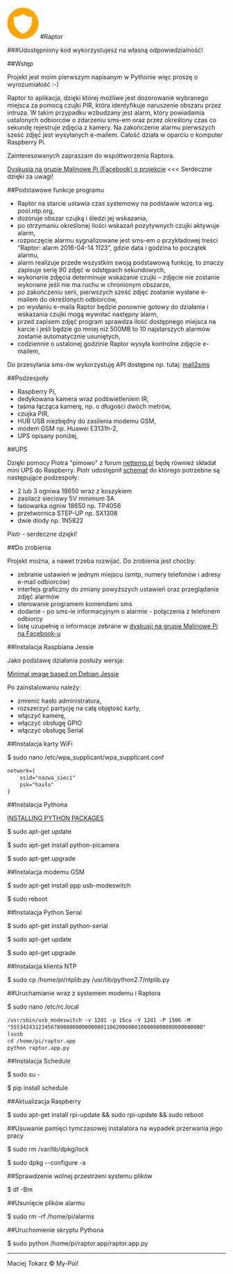 ﻿![Raptor](/Docs/icon.png)
#Raptor

###Udostępniony kod wykorzystujesz na własną odpowiedzialność!

##Wstęp

Projekt jest moim pierwszym napisanym w Pythonie więc proszę o wyrozumiałość :-)

Raptor to aplikacja, dzięki której możliwe jest dozorowanie wybranego miejsca za pomocą czujki PIR, która identyfikuje naruszenie obszaru przez intruza. 
W takim przypadku wzbudzany jest alarm, który powiadamia ustalonych odbiorców o zdarzeniu sms-em oraz przez określony czas co sekundę rejestruje zdjęcia z kamery. 
Na zakończenie alarmu pierwszych sześć zdjęć jest wysyłanych e-mailem. Całość działa w oparciu o komputer Raspberry Pi.

Zainteresowanych zapraszam do współtworzenia Raptora.

[Dyskusja na grupie Malinowe Pi (Facebook) o projekcie](https://www.facebook.com/groups/malinowepi/permalink/433256330178355/) <<< Serdeczne dzięki za uwagi!

##Podstawowe funkcje programu

- Raptor na starcie ustawia czas systemowy na podstawie wzorca wg. pool.ntp.org,
- dozoruje obszar czujką i śledzi jej wskazania,
- po otrzymaniu określonej ilości wskazań pozytywnych czujki aktywuje alarm,
- rozpoczęcie alarmu sygnalizowane jest sms-em o przykładowej treści “Raptor: alarm 2016-04-14 1123”, gdzie data i godzina to początek alarmu,
- alarm realizuje przede wszystkim swoją podstawową funkcję, to znaczy zapisuje serię 90 zdjęć w odstępach sekundowych,
- wykonanie zdjęcia determinuje wskazanie czujki – zdjęcie nie zostanie wykonane jeśli nie ma ruchu w chronionym obszarze,
- po zakończeniu serii, pierwszych sześć zdjęć zostanie wysłane e-mailem do określonych odbiorców,
- po wysłaniu e-maila Raptor będzie ponownie gotowy do działania i wskazania czujki mogą wywołać następny alarm,
- przed zapisem zdjęć program sprawdza ilość dostępnego miejsca na karcie i jeśli będzie go mniej niż 500MB to 10 najstarszych alarmów zostanie automatycznie usuniętych,
- codziennie o ustalonej godzinie Raptor wysyła kontrolne zdjęcie e-mailem,

Do przesyłania sms-ów wykorzystuję API dostępne np. tutaj: [mail2sms](https://www.smsapi.pl/mail2sms)

##Podzespoły

- Raspberry Pi,
- dedykowana kamera wraz podświetleniem IR,
- taśma łącząca kamerę, np. o długości dwóch metrów,
- czujka PIR,
- HUB USB niezbędny do zasilenia modemu GSM,
- modem GSM np. Huawei E3131h-2,
- UPS opisany poniżej,

##UPS

Dzięki pomocy Piotra "pimowo" z forum [nettemp.pl](http://nettemp.pl/forum/viewtopic.php?f=8&t=653&hilit=ups) będę również składał mini UPS do Raspberry. Piotr udostępnił [schemat](/Docs/UPS_mini.png) do którego potrzebne są następujące podzespoły:

- 2 lub 3 ogniwa 18650 wraz z koszykiem
- zasilacz sieciowy 5V minimum 3A 
- ładowarka ogniw 18650 np. TP4056
- przetwornica STEP-UP np. SX1308 
- dwie diody np. 1N5822

Piotr - serdeczne dzięki!

##Do zrobienia

Projekt można, a nawet trzeba rozwijać. Do zrobienia jest choćby:

- zebranie ustawień w jednym miejscu (smtp, numery telefonów i adresy e-mail odbiorców)
- interfejs graficzny do zmiany powyższych ustawień oraz przeglądania zdjęć alarmów
- sterowanie programem komendami sms
- dodanie - po sms-ie informacyjnym o alarmie - połączenia z telefonem odbiorcy
- listę uzupełnię o informacje zebrane w [dyskusji na grupie Malinowe Pi na Facebook-u](https://www.facebook.com/groups/malinowepi/permalink/433256330178355/)

##Instalacja Raspbiana Jessie

Jako podstawę działania posłuży wersja:

[Minimal image based on Debian Jessie](https://www.raspberrypi.org/downloads/raspbian/)

Po zainstalowaniu należy:

- zmienić hasło administratora,
- rozszerzyć partycję na całą objętość karty,
- włączyć kamerę,
- włączyć obsługę GPIO
- włączyć obsługę Serial

##Instalacja karty WiFi

$ sudo nano /etc/wpa_supplicant/wpa_supplicant.conf

```
network={
    ssid="nazwa_sieci"
    psk="hasło"
}
```
##Instalacja Pythona

[INSTALLING PYTHON PACKAGES](https://www.raspberrypi.org/documentation/linux/software/python.md)

$ sudo apt-get update

$ sudo apt-get install python-picamera

$ sudo apt-get upgrade

##Instalacja modemu GSM

$ sudo apt-get install ppp usb-modeswitch

$ sudo reboot

##Instalacja Python Serial

$ sudo apt-get install python-serial

$ sudo apt-get update

$ sudo apt-get upgrade

##Instalacja klienta NTP

$ sudo cp /home/pi/ntplib.py /usr/lib/python2.7/ntplib.py

##Uruchamianie wraz z systemem modemu i Raptora

$ sudo nano /etc/rc.local

```
/usr/sbin/usb_modeswitch -v 12d1 -p 15ca -V 12d1 -P 1506 -M "55534243123456780000000000000011062000000100000000000000000000"
lsusb
cd /home/pi/raptor.app
python raptor.app.py
```

##Instalacja Schedule

$ sudo su -

$ pip install schedule

##Aktualizacja Raspberry

$ sudo apt-get install rpi-update && sudo rpi-update && sudo reboot 

##Usuwanie pamięci tymczasowej instalatora na wypadek przerwania jego pracy

$ sudo rm /var/lib/dpkg/lock

$ sudo dpkg --configure -a

##Sprawdzenie wolnej przestrzeni systemu plików

$ df -Bm

##Usunięcie plików alarmu

$ sudo rm -rf /home/pi/alarms

##Uruchomienie skryptu Pythona

$ sudo python /home/pi/raptor.app/raptor.app.py

___
Maciej Tokarz © My-Poi!
